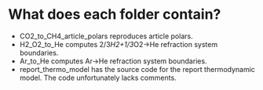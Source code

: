 # What does each folder contain?

  - CO2_to_CH4_article_polars reproduces article polars.
  - H2_O2_to_He computes 2/3*H2+1/3*O2->He refraction system boundaries.
  - Ar_to_He computes Ar->He refraction system boundaries.
  - report_thermo_model has the source code for the report thermodynamic model. The code unfortunately lacks comments.
